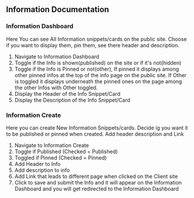 ## Information Documentation

### Information Dashboard
Here You can see All Information snippets/cards on the public site. Choose if you want to display them, pin them, see there header and description.
1. Navigate to Information Dashboard
2. Toggle if the Info is shown(published) on the site or if it's not(hidden)
3. Toggle if the Info is Pinned or not(other), If pinned it displays among other pinned infos at the top of the info page on the public site. If Other is toggled it displays underneath the pinned ones on the page among the other Infos with Other toggled.
4. Display the Header of the Info Snippet/Card
5. Display the Description of the Info Snippet/Card

### Information Create
Here you can create New Information Snippets/cards.
Decide ig you want it to be published or pinned when created.
Add header description and Link
1. Navigate to Information Create
2. Toggle if Published (Checked = Published)
3. Toggled if Pinned (Checked = Pinned)
4. Add Header to Info
5. Add description to info
6. Add Link that leads to different page when clicked on the Client site
7. Click to save and submit the Info and it will appear on the Information Dashboard and you will get redirected to the Information Dashboard